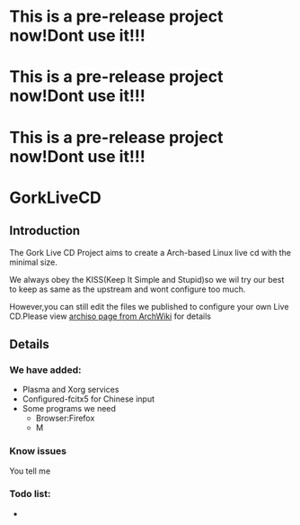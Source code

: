 # This is a pre-release project now!Dont use it!!!
# This is a pre-release project now!Dont use it!!!
# This is a pre-release project now!Dont use it!!!

# GorkLiveCD
## Introduction
The Gork Live CD Project aims to create a Arch-based Linux live cd with the minimal size.

We always obey the KISS(Keep It Simple and Stupid)so we wil try our best to keep as same as the upstream and wont configure too much.

However,you can still edit the files we published to configure your own Live CD.Please view [archiso page from ArchWiki](https://wiki.archlinux.org/title/Archiso) for details

## Details

### We have added:
- Plasma and Xorg services
- Configured-fcitx5 for Chinese input
- Some programs we need
	- Browser:Firefox
	- M
### Know issues
You tell me

### Todo list:
-

